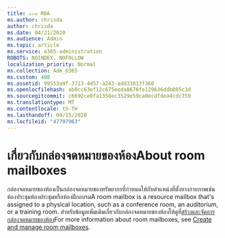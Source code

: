 ```yaml
---
title: ๔๐๘ RBA
ms.author: chrisda
author: chrisda
ms.date: 04/21/2020
ms.audience: Admin
ms.topic: article
ms.service: o365-administration
ROBOTS: NOINDEX, NOFOLLOW
localization_priority: Normal
ms.collection: Adm_O365
ms.custom: 408
ms.assetid: 99553a9f-3713-4d57-a243-add33813f360
ms.openlocfilehash: ab0cc63ef12c675eeda8676fe129636ddb085c3d
ms.sourcegitcommit: c6692ce0fa1358ec3529e59ca0ecdfdea4cdc759
ms.translationtype: MT
ms.contentlocale: th-TH
ms.lasthandoff: 09/15/2020
ms.locfileid: "47797963"
---
```

# <a name="about-room-mailboxes"></a><span data-ttu-id="3dd46-102">เกี่ยวกับกล่องจดหมายของห้อง</span><span class="sxs-lookup"><span data-stu-id="3dd46-102">About room mailboxes</span></span>

<span data-ttu-id="3dd46-103">กล่องจดหมายของห้องเป็นกล่องจดหมายของทรัพยากรที่กำหนดให้กับตำแหน่งที่ตั้งทางกายภาพเช่นห้องประชุมห้องประชุมหรือห้องฝึกอบรม</span><span class="sxs-lookup"><span data-stu-id="3dd46-103">A room mailbox is a resource mailbox that's assigned to a physical location, such as a conference room, an auditorium, or a training room.</span></span> <span data-ttu-id="3dd46-104">สำหรับข้อมูลเพิ่มเติมเกี่ยวกับกล่องจดหมายของห้องให้ดูที่[สร้างและจัดการกล่องจดหมายของห้อง](https://go.microsoft.com/fwlink/p/?linkid=717533)</span><span class="sxs-lookup"><span data-stu-id="3dd46-104">For more information about room mailboxes, see [Create and manage room mailboxes](https://go.microsoft.com/fwlink/p/?linkid=717533).</span></span>
